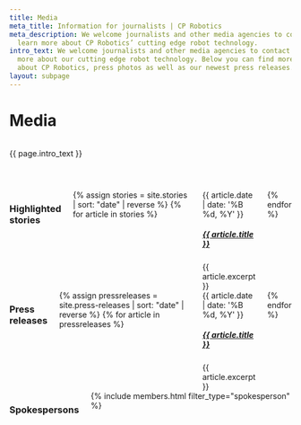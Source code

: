 ```yaml
---
title: Media
meta_title: Information for journalists | CP Robotics
meta_description: We welcome journalists and other media agencies to contact us to
  learn more about CP Robotics’ cutting edge robot technology.
intro_text: We welcome journalists and other media agencies to contact us to learn
  more about our cutting edge robot technology. Below you can find more information
  about CP Robotics, press photos as well as our newest press releases.
layout: subpage
---
```


<div class="container">
<h1 class="editable">Media</h1>
<div class="editable">
<div class="row">
<div class="small-12 medium-6 columns">
<p>{{ page.intro_text }}</p>
</div>
<div class="small-12 medium-6 columns">
<h5 class="margin-top-medium"></h5>
</div>
</div>
<div class="row margin-top-medium">
<div class="small-12 medium-6 columns"><h3>Highlighted stories</h3>
{% assign stories = site.stories | sort: "date" | reverse %}
{% for article in stories %}
<article class="article">
<date class="article-date">{{ article.date | date: '%B %d, %Y' }}</date>
<h5 class="article-title"><a href="{{ article.url }}" target="new">{{ article.title }}</a></h5>
<div class="article-excerpt">{{ article.excerpt }}</div>
</article>
{% endfor %}
</div>
<div class="small-12 medium-6 columns"><h3>Press releases</h3>
{% assign pressreleases = site.press-releases | sort: "date" | reverse %}
{% for article in pressreleases %}
<article class="article">
<date class="article-date">{{ article.date | date: '%B %d, %Y' }}</date>
<h5 class="article-title"><a href="{{ article.url }}" target="new">{{ article.title }}</a></h5>
<div class="article-excerpt">{{ article.excerpt }}</div>
</article>
{% endfor %}
</div>
</div>
<div class="row margin-top-medium margin-bottom-medium">
<div class="small-12 columns">
<h3 class="margin-top-medium text-center">Spokespersons</h3>
{% include members.html filter_type="spokesperson" %}
</div>
</div>
</div>